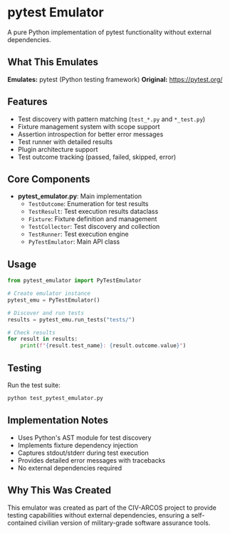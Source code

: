 # pytest Emulator

A pure Python implementation of pytest functionality without external dependencies.

## What This Emulates

**Emulates:** pytest (Python testing framework)
**Original:** https://pytest.org/

## Features

- Test discovery with pattern matching (`test_*.py` and `*_test.py`)
- Fixture management system with scope support
- Assertion introspection for better error messages
- Test runner with detailed results
- Plugin architecture support
- Test outcome tracking (passed, failed, skipped, error)

## Core Components

- **pytest_emulator.py**: Main implementation
  - `TestOutcome`: Enumeration for test results
  - `TestResult`: Test execution results dataclass
  - `Fixture`: Fixture definition and management
  - `TestCollector`: Test discovery and collection
  - `TestRunner`: Test execution engine
  - `PyTestEmulator`: Main API class

## Usage

```python
from pytest_emulator import PyTestEmulator

# Create emulator instance
pytest_emu = PyTestEmulator()

# Discover and run tests
results = pytest_emu.run_tests("tests/")

# Check results
for result in results:
    print(f"{result.test_name}: {result.outcome.value}")
```

## Testing

Run the test suite:

```bash
python test_pytest_emulator.py
```

## Implementation Notes

- Uses Python's AST module for test discovery
- Implements fixture dependency injection
- Captures stdout/stderr during test execution
- Provides detailed error messages with tracebacks
- No external dependencies required

## Why This Was Created

This emulator was created as part of the CIV-ARCOS project to provide testing capabilities without external dependencies, ensuring a self-contained civilian version of military-grade software assurance tools.
